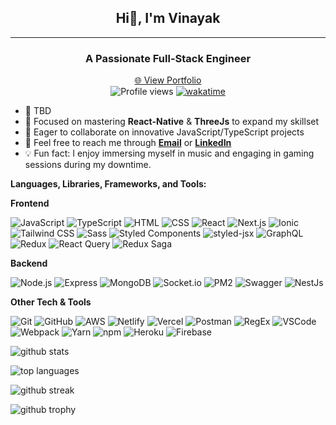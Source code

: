<div align="center">
  <h2>
  <strong>
  Hi👋, I'm Vinayak
  </strong>
  </h2>
</div>

---

<div align="center">
  <h3><strong>A Passionate Full-Stack Engineer</strong></h3>
  <a style="margin-top:-12px" href="https://vinayak1337.me/" target="_blank">🌐 View Portfolio</a>
</div>

<div align="center">
  <img src="https://komarev.com/ghpvc/?username=vinayak1337" alt="Profile views" />
  <a href="https://wakatime.com/@f1829cb2-d6e8-41a1-860a-fb5c8380ebc9">
    <img src="https://wakatime.com/badge/user/f1829cb2-d6e8-41a1-860a-fb5c8380ebc9.svg" alt="wakatime" />
  </a>
</div>

- 🚀 TBD
- 🎯 Focused on mastering **React-Native** & **ThreeJs** to expand my skillset
- 🤝 Eager to collaborate on innovative JavaScript/TypeScript projects
- 📩 Feel free to reach me through **[Email](mailto:vinayak111kumar@gmail.com)** or **[LinkedIn](https://www.linkedin.com/in/vinayak1337/)**
- 💡 Fun fact: I enjoy immersing myself in music and engaging in gaming sessions during my downtime.

**Languages, Libraries, Frameworks, and Tools:**

<!-- Frontend -->
<!-- <details> -->
  <summary><strong>Frontend</strong></summary>

  ![JavaScript](https://img.shields.io/badge/-JavaScript-000000?style=flat&logo=javascript) ![TypeScript](https://img.shields.io/badge/-TypeScript-000000?style=flat&logo=typescript) ![HTML](https://img.shields.io/badge/-HTML-000000?style=flat&logo=html5) ![CSS](https://img.shields.io/badge/-CSS-000000?style=flat&logo=css3) ![React](https://img.shields.io/badge/-React-000000?style=flat&logo=react) ![Next.js](https://img.shields.io/badge/-NextJs-000000?style=flat&logo=next.js) ![Ionic](https://img.shields.io/badge/-Ionic-000000?style=flat&logo=ionic) ![Tailwind CSS](https://img.shields.io/badge/-Tailwind%20CSS-000000?style=flat&logo=tailwind-css) ![Sass](https://img.shields.io/badge/-Sass-000000?style=flat&logo=sass) ![Styled Components](https://img.shields.io/badge/-Styled%20Components-000000?style=flat&logo=styled-components) ![styled-jsx](https://img.shields.io/badge/-styled%20jsx-000000?style=flat&logo=styled-jsx) ![GraphQL](https://img.shields.io/badge/-GraphQL-000000?style=flat&logo=graphql) ![Redux](https://img.shields.io/badge/-Redux-000000?style=flat&logo=redux) ![React Query](https://img.shields.io/badge/-React%20Query-000000?style=flat&logo=react-query) ![Redux Saga](https://img.shields.io/badge/-Redux%20Saga-000000?style=flat&logo=redux-saga)
<!-- </details> -->

<!-- Backend -->
<!-- <details> -->
  <summary><strong>Backend</strong></summary>

  ![Node.js](https://img.shields.io/badge/-NodeJs-000000?style=flat&logo=node.js) ![Express](https://img.shields.io/badge/-Express-000000?style=flat&logo=express) ![MongoDB](https://img.shields.io/badge/-MongoDB-000000?style=flat&logo=mongodb) ![Socket.io](https://img.shields.io/badge/-Socket.io-000000?style=flat&logo=socket.io) ![PM2](https://img.shields.io/badge/-PM2-000000?style=flat&logo=pm2) ![Swagger](https://img.shields.io/badge/-Swagger-000000?style=flat&logo=swagger) ![NestJs](https://img.shields.io/badge/-NestJs-000000?style=flat&logo=nestjs)
<!-- </details> -->

<!-- Other Tech & Tools -->
<!-- <details> -->
  <summary><strong>Other Tech & Tools</strong></summary>

  ![Git](https://img.shields.io/badge/-Git-000000?style=flat&logo=git) ![GitHub](https://img.shields.io/badge/-GitHub-000000?style=flat&logo=github) ![AWS](https://img.shields.io/badge/-AWS-000000?style=flat&logo=amazon-aws) ![Netlify](https://img.shields.io/badge/-Netlify-000000?style=flat&logo=netlify) ![Vercel](https://img.shields.io/badge/-Vercel-000000?style=flat&logo=vercel) ![Postman](https://img.shields.io/badge/-Postman-000000?style=flat&logo=postman) ![RegEx](https://img.shields.io/badge/-RegEx-000000?style=flat&logo=regex) ![VSCode](https://img.shields.io/badge/-VSCode-000000?style=flat&logo=visual-studio-code) ![Webpack](https://img.shields.io/badge/-Webpack-000000?style=flat&logo=webpack) ![Yarn](https://img.shields.io/badge/-Yarn-000000?style=flat&logo=yarn) ![npm](https://img.shields.io/badge/npm-000000?style=flat&logo=npm)  ![Heroku](https://img.shields.io/badge/-Heroku-000000?style=flat&logo=heroku) ![Firebase](https://img.shields.io/badge/-Firebase-000000?style=flat&logo=firebase)
<!-- </details> -->

![github stats](https://github-stats.vinayak1337.vercel.app/api?username=vinayak1337&count_private=true&theme=merko&hide=issues)

![top languages](https://github-stats.vinayak1337.vercel.app/api/top-langs/?username=vinayak1337&layout=compact&theme=merko&count_private=true)

![github streak](https://streak-stats.demolab.com/?user=vinayak1337&theme=merko)

![github trophy](https://github-profile-trophy.vercel.app/?username=vinayak1337&theme=radical)
